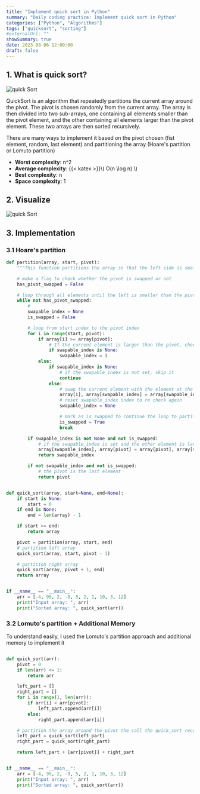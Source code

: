 ```yaml
---
title: "Implement quick sort in Python"
summary: "Daily coding practice: Implement quick sort in Python"
categories: ["Python", "Algorithms"]
tags: ["quicksort", "sorting"]
#externalUrl: ""
showSummary: true
date: 2023-08-06 12:00:00
draft: false
---
```


## 1. What is quick sort?

![quick Sort](https://www.geeksforgeeks.org/wp-content/uploads/gq/2014/01/QuickSort2.png)

QuickSort is an algorithm that repeatedly partitions the current array around the pivot. The pivot is chosen randomly from the current array. The array is then divided into two sub-arrays, one containing all elements smaller than the pivot element, and the other containing all elements larger than the pivot element. These two arrays are then sorted recursively.

There are many ways to implement it based on the pivot chosen (fist element, random, last element) and partitioning the array (Hoare's partition or Lomuto partition)

- **Worst complexity**: n^2
- **Average complexity**: {{< katex >}}\\( O(n \log n) \\)
- **Best complexity**: n
- **Space complexity**: 1

## 2. Visualize

![quick Sort](http://blogs.cuit.columbia.edu/zp2130/files/2018/12/Quick_Sort.gif)

## 3. Implementation

### 3.1 Hoare's partition

```python
def partition(array, start, pivot):
    """This function partitions the array so that the left side is smaller than the pivot and the right side is larger than the pivot."""

    # make a flag to check whether the pivot is swapped or not
    has_pivot_swapped = False

    # loop through all elements until the left is smaller than the pivot and the right is larger than the pivot
    while not has_pivot_swapped:
        #
        swapable_index = None
        is_swapped = False

        # loop from start index to the pivot index
        for i in range(start, pivot):
            if array[i] >= array[pivot]:
                # If the current element is larger than the pivot, check and set `swapable_index` to the current index if it hasn't been assigned a value.
                if swapable_index is None:
                    swapable_index = i
            else:
                if swapable_index is None:
                    # if the swapable_index is not set, skip it
                    continue
                else:
                    # swap the current element with the element at the swappable_index
                    array[i], array[swapable_index] = array[swapable_index], array[i]
                    # reset swapable_index index to re check again
                    swapable_index = None

                    # mark as is_swapped to continue the loop to partition
                    is_swapped = True
                    break

        if swapable_index is not None and not is_swapped:
            # if the swapable_index is set and the other element is larger than the pivot, Swap the element with the pivot
            array[swapable_index], array[pivot] = array[pivot], array[swapable_index]
            return swapable_index

        if not swapable_index and not is_swapped:
            # the pivot is the last element
            return pivot


def quick_sort(array, start=None, end=None):
    if start is None:
        start = 0
    if end is None:
        end = len(array) - 1

    if start >= end:
        return array

    pivot = partition(array, start, end)
    # partition left array
    quick_sort(array, start, pivot - 1)

    # partition right array
    quick_sort(array, pivot + 1, end)
    return array


if __name__ == "__main__":
    arr = [-4, 99, 2, -9, 5, 2, 1, 10, 3, 12]
    print("Input array: ", arr)
    print("Sorted array: ", quick_sort(arr))
```

### 3.2 Lomuto's partition + Additional Memory

To understand easily, I used the Lomuto's partition approach and additional memory to implement it

```python

def quick_sort(arr):
    pivot = 0
    if len(arr) <= 1:
        return arr

    left_part = []
    right_part = []
    for i in range(1, len(arr)):
        if arr[i] < arr[pivot]:
            left_part.append(arr[i])
        else:
            right_part.append(arr[i])

    # partition the array around the pivot the call the quick_sort recursively
    left_part = quick_sort(left_part)
    right_part = quick_sort(right_part)

    return left_part + [arr[pivot]] + right_part


if __name__ == "__main__":
    arr = [-4, 99, 2, -9, 5, 2, 1, 10, 3, 12]
    print("Input array: ", arr)
    print("Sorted array: ", quick_sort(arr))

```
